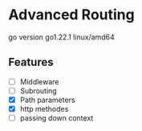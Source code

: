 # Advanced Routing
go version go1.22.1 linux/amd64
## Features
- [ ] Middleware
- [ ] Subrouting
- [x] Path parameters
- [x] http methodes
- [ ] passing down context